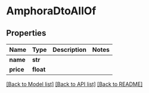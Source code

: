 # AmphoraDtoAllOf

## Properties
Name | Type | Description | Notes
------------ | ------------- | ------------- | -------------
**name** | **str** |  | 
**price** | **float** |  | 

[[Back to Model list]](../README.md#documentation-for-models) [[Back to API list]](../README.md#documentation-for-api-endpoints) [[Back to README]](../README.md)


